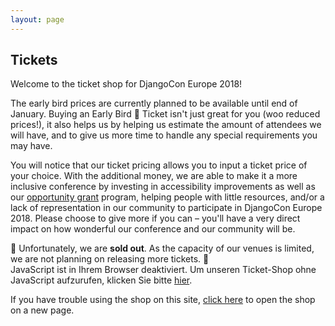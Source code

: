 ```yaml
---
layout: page
---
```


## Tickets
Welcome to the ticket shop for DjangoCon Europe 2018!

The early bird prices are currently planned to be available until end of January.
Buying an Early Bird 🐤 Ticket isn't just great for you (woo reduced prices!), it also helps us by helping us estimate the
amount of attendees we will have, and to give us more time to handle any special requirements you may have.

You will notice that our ticket pricing allows you to input a ticket price of your choice. With the additional money, we
are able to make it a more inclusive conference by investing in accessibility improvements as well as our 
[opportunity grant](/grants) program, helping people with little resources, and/or a lack of representation in our community
to participate in DjangoCon Europe 2018. Please choose to give more if you can – you'll have a very direct impact on how
wonderful our conference and our community will be.


<div class="information-buttons"><div class="notice">
   💸 Unfortunately, we are <strong>sold out</strong>. As the capacity of our venues is limited, we are not planning on releasing
   more tickets. 💸
</div></div>

<link rel="stylesheet" type="text/css" href="https://pretix.eu/rose/djangocon/widget/v1.css">
<script type="text/javascript" src="https://pretix.eu/widget/v1.en.js" async></script>
<pretix-widget event="https://pretix.eu/rose/djangocon/"></pretix-widget>
<noscript>
   <div class="pretix-widget">
        <div class="pretix-widget-info-message">
            JavaScript ist in Ihrem Browser deaktiviert. Um unseren Ticket-Shop ohne JavaScript aufzurufen, klicken Sie bitte <a target="_blank" rel="noopener" href="https://pretix.eu/rose/djangocon/">hier</a>.
        </div>
    </div>
</noscript>


If you have trouble using the shop on this site, [click here](https://pretix.eu/rose/djangocon/) to open the shop on a new page.
